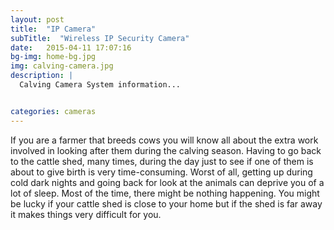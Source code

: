 ```yaml
---
layout: post
title:  "IP Camera"
subTitle:  "Wireless IP Security Camera"
date:   2015-04-11 17:07:16
bg-img: home-bg.jpg
img: calving-camera.jpg
description: |
  Calving Camera System information...


categories: cameras
---
```

If you are a farmer that breeds cows you will know all about the extra work involved in looking after them during the calving season. Having to go back to the cattle shed, many times, during the day just to see if one of them is about to give birth is very time-consuming. Worst of all, getting up during cold dark nights and going back for look at the animals can deprive you of a lot of sleep. Most of the time, there might be nothing happening. You might be lucky if your cattle shed is close to your home but if the shed is far away it makes things very difficult for you.

